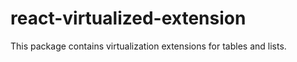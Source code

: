 # react-virtualized-extension

This package contains virtualization extensions for tables and lists.
